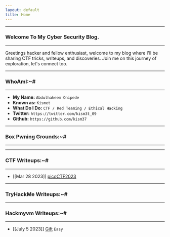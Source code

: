 ```yaml
---
layout: default
title: Home
---
```


* * *
### Welcome To My Cyber Security Blog.
* * *

Greetings hacker and fellow enthusiast, welcome to my blog where I'll be sharing CTF tricks, writeups, and discoveries. Join me on this journey of exploration, let's connect too.

* * *
### WhoAmI:~#
* * *

- **My Name:**    `Abdulhakeem Onipede`
- **Known as:**   `Kismet`
- **What Do I Do:**  `CTF / Red Teaming / Ethical Hacking`
- **Twitter:** `https://twitter.com/kism3t_09`
- **Github:** `https://github.com/kism37`

* * *
### **Box Pwning Grounds:~#**
* * *

* * *
### **CTF Writeups:~#**
* * *

- [[Mar 28 2023]] [picoCTF2023](https://kism37.github.io/posts/picoCTF2023/writeups.html)

* * *
### **TryHackMe Writeups:~#**
* * *

### **Hackmyvm Writeups:~#**
* * *
- [[July 5 2023]] [Gift](https://kism37.github.io/posts/Hackmyvm/Easy/Gift.html) `Easy`
